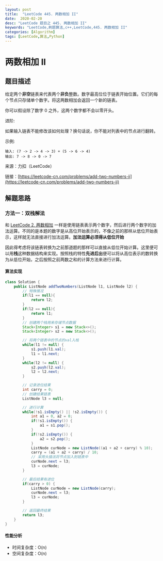```yaml
---
layout: post
title:  "LeetCode 445. 两数相加 II"
date:  2020-02-20
desc: "LeetCode 题目之 445. 两数相加 II"
keywords: "LeetCode,刷题算法,c++,LeetCode,445. 两数相加 II"
categories: [Algorithm]
tags: [LeetCode,算法,Python]
---
```

# 两数相加 II

## 题目描述

给定两个**非空**链表来代表两个**非负**整数。数字最高位位于链表开始位置。它们的每个节点只存储单个数字。将这两数相加会返回一个新的链表。

你可以假设除了数字 0 之外，这两个数字都不会以零开头。

进阶:

如果输入链表不能修改该如何处理？换句话说，你不能对列表中的节点进行翻转。

示例:

```
输入: (7 -> 2 -> 4 -> 3) + (5 -> 6 -> 4)
输出: 7 -> 8 -> 0 -> 7
```

来源：力扣（LeetCode）

链接：[https://leetcode-cn.com/problems/add-two-numbers-ii](https://leetcode-cn.com/problems/add-two-numbers-ii)

## 解题思路

### 方法一：双栈解法

和 [LeetCode 2. 两数相加](https://wangxin1248.github.io/algorithm/2020/02/leetcode-2.html) 一样是使用链表表示两个数字，然后进行两个数字的加法运算。不同的是本题的数字是从高位开始表示的，不像之前的那样从低位开始表示，这样就无法直接进行加法运算。**加法运算必须得从低位开始**

因此得考虑将该链表转换为之前那道题的那样可以直接从低位开始计算。这里便可以用**栈**这种数据结构来实现。按照栈的特性**先进后出**便可以将从高位表示的数转换为从低位开始，之后按照之前两数之和的计算方法来进行计算。

#### 算法实现

```java
class Solution {
    public ListNode addTwoNumbers(ListNode l1, ListNode l2) {
        // 特殊情况
        if(l1 == null){
            return l2;
        }
        if(l2 == null){
            return l1;
        }
        // 创建两个栈用来存储节点数据
        Stack<Integer> s1 = new Stack<>();
        Stack<Integer> s2 = new Stack<>();

        // 将两个链表中的节点的val入栈
        while(l1 != null) {
            s1.push(l1.val);
            l1 = l1.next;
        }
        while(l2 != null) {
            s2.push(l2.val);
            l2 = l2.next;
        }

        // 记录进位结果
        int carry = 0;
        // 创建结果链表
        ListNode l3 = null;

        // 进行计算
        while(!s1.isEmpty() || !s2.isEmpty()) {
            int a1 = 0, a2 = 0;
            if(!s1.isEmpty()) {
                a1 = s1.pop();
            }
            if(!s2.isEmpty()) {
                a2 = s2.pop();
            }
            ListNode curNode = new ListNode((a1 + a2 + carry) % 10);
            carry = (a1 + a2 + carry) / 10;
            // 采用头插法将节点加入到链表中
            curNode.next = l3;
            l3 = curNode;
        }

        // 最后结果有进位
        if(carry > 0) {
            ListNode curNode = new ListNode(carry);
            curNode.next = l3;
            l3 = curNode;
        }

        // 返回最终结果
        return l3;
    }
}
```

#### 性能分析

- 时间复杂度：O(n)
- 空间复杂度：O(n)